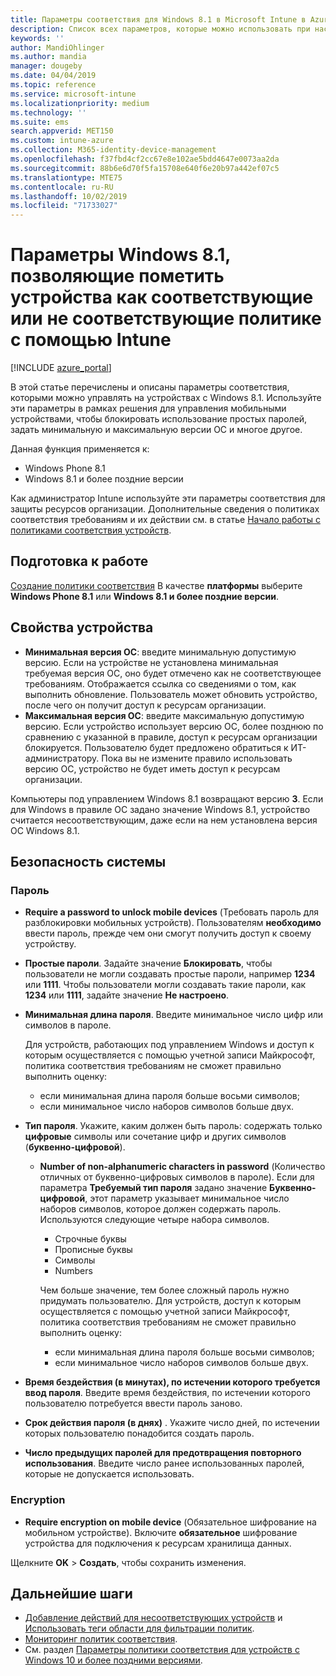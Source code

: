```yaml
---
title: Параметры соответствия для Windows 8.1 в Microsoft Intune в Azure | Документация Майкрософт
description: Список всех параметров, которые можно использовать при настройке соответствия требованиям для устройств с Windows 8.1 и Windows Phone 8.1 в Microsoft Intune. Проверка соответствия на минимальное и максимальное значение версии операционной системы, ограничения и длину пароля, включение шифрования для хранения данных и многое другое.
keywords: ''
author: MandiOhlinger
ms.author: mandia
manager: dougeby
ms.date: 04/04/2019
ms.topic: reference
ms.service: microsoft-intune
ms.localizationpriority: medium
ms.technology: ''
ms.suite: ems
search.appverid: MET150
ms.custom: intune-azure
ms.collection: M365-identity-device-management
ms.openlocfilehash: f37fbd4cf2cc67e8e102ae5bdd4647e0073aa2da
ms.sourcegitcommit: 88b6e6d70f5fa15708e640f6e20b97a442ef07c5
ms.translationtype: MTE75
ms.contentlocale: ru-RU
ms.lasthandoff: 10/02/2019
ms.locfileid: "71733027"
---
```

# <a name="windows-81-settings-to-mark-devices-as-compliant-or-not-compliant-using-intune"></a>Параметры Windows 8.1, позволяющие пометить устройства как соответствующие или не соответствующие политике с помощью Intune

[!INCLUDE [azure_portal](../includes/azure_portal.md)]

В этой статье перечислены и описаны параметры соответствия, которыми можно управлять на устройствах с Windows 8.1. Используйте эти параметры в рамках решения для управления мобильными устройствами, чтобы блокировать использование простых паролей, задать минимальную и максимальную версии ОС и многое другое.

Данная функция применяется к:

- Windows Phone 8.1
- Windows 8.1 и более поздние версии

Как администратор Intune используйте эти параметры соответствия для защиты ресурсов организации. Дополнительные сведения о политиках соответствия требованиям и их действии см. в статье [Начало работы с политиками соответствия устройств](device-compliance-get-started.md).

## <a name="before-you-begin"></a>Подготовка к работе

[Создание политики соответствия](create-compliance-policy.md#create-the-policy) В качестве **платформы** выберите **Windows Phone 8.1** или **Windows 8.1 и более поздние версии**.

## <a name="device-properties"></a>Свойства устройства

- **Минимальная версия ОС**: введите минимальную допустимую версию. Если на устройстве не установлена минимальная требуемая версия ОС, оно будет отмечено как не соответствующее требованиям. Отображается ссылка со сведениями о том, как выполнить обновление. Пользователь может обновить устройство, после чего он получит доступ к ресурсам организации.
- **Максимальная версия ОС**: введите максимальную допустимую версию. Если устройство использует версию ОС, более позднюю по сравнению с указанной в правиле, доступ к ресурсам организации блокируется. Пользователю будет предложено обратиться к ИТ-администратору. Пока вы не измените правило использовать версию ОС, устройство не будет иметь доступ к ресурсам организации.

Компьютеры под управлением Windows 8.1 возвращают версию **3**. Если для Windows в правиле ОС задано значение Windows 8.1, устройство считается несоответствующим, даже если на нем установлена версия ОС Windows 8.1.

## <a name="system-security"></a>Безопасность системы

### <a name="password"></a>Пароль

- **Require a password to unlock mobile devices** (Требовать пароль для разблокировки мобильных устройств). Пользователям **необходимо** ввести пароль, прежде чем они смогут получить доступ к своему устройству.
- **Простые пароли**. Задайте значение **Блокировать**, чтобы пользователи не могли создавать простые пароли, например **1234** или **1111**. Чтобы пользователи могли создавать такие пароли, как **1234** или **1111**, задайте значение **Не настроено**.
- **Минимальная длина пароля**. Введите минимальное число цифр или символов в пароле.

  Для устройств, работающих под управлением Windows и доступ к которым осуществляется с помощью учетной записи Майкрософт, политика соответствия требованиям не сможет правильно выполнить оценку:
  - если минимальная длина пароля больше восьми символов;
  - если минимальное число наборов символов больше двух.

- **Тип пароля**. Укажите, каким должен быть пароль: содержать только **цифровые** символы или сочетание цифр и других символов (**буквенно-цифровой**).
  
  - **Number of non-alphanumeric characters in password** (Количество отличных от буквенно-цифровых символов в пароле). Если для параметра **Требуемый тип пароля** задано значение **Буквенно-цифровой**, этот параметр указывает минимальное число наборов символов, которое должен содержать пароль. Используются следующие четыре набора символов.
    - Строчные буквы
    - Прописные буквы
    - Символы
    - Numbers

    Чем больше значение, тем более сложный пароль нужно придумать пользователю. Для устройств, доступ к которым осуществляется с помощью учетной записи Майкрософт, политика соответствия требованиям не сможет правильно выполнить оценку:

    - если минимальная длина пароля больше восьми символов;
    - если минимальное число наборов символов больше двух.

- **Время бездействия (в минутах), по истечении которого требуется ввод пароля**. Введите время бездействия, по истечении которого пользователю потребуется ввести пароль заново.
- **Срок действия пароля (в днях)** . Укажите число дней, по истечении которых пользователю понадобится создать пароль.
- **Число предыдущих паролей для предотвращения повторного использования**. Введите число ранее использованных паролей, которые не допускается использовать.

### <a name="encryption"></a>Encryption

- **Require encryption on mobile device** (Обязательное шифрование на мобильном устройстве). Включите **обязательное** шифрование устройства для подключения к ресурсам хранилища данных.

Щелкните **OK** > **Создать**, чтобы сохранить изменения.

## <a name="next-steps"></a>Дальнейшие шаги

- [Добавление действий для несоответствующих устройств](actions-for-noncompliance.md) и [Использовать теги области для фильтрации политик](../fundamentals/scope-tags.md).
- [Мониторинг политик соответствия](compliance-policy-monitor.md).
- См. раздел [Параметры политики соответствия для устройств с Windows 10 и более поздними версиями](compliance-policy-create-windows.md).